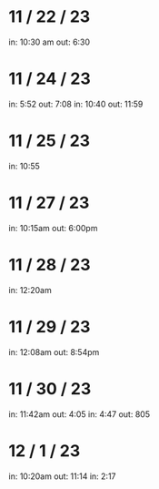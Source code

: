 # 11 / 22 / 23
in: 10:30 am
out: 6:30

# 11 / 24 / 23
in: 5:52
out: 7:08
in: 10:40
out: 11:59

# 11 / 25 / 23
in: 10:55

# 11 / 27 / 23
in: 10:15am
out: 6:00pm

# 11 / 28 / 23
in: 12:20am

# 11 / 29 / 23
in: 12:08am
out: 8:54pm

# 11 / 30 / 23
in: 11:42am
out: 4:05
in: 4:47
out: 805

# 12 / 1 / 23
in: 10:20am
out: 11:14
in: 2:17
